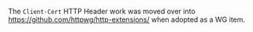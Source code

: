 

The `Client-Cert` HTTP Header work was moved over into https://github.com/httpwg/http-extensions/ when adopted as a WG item. 
